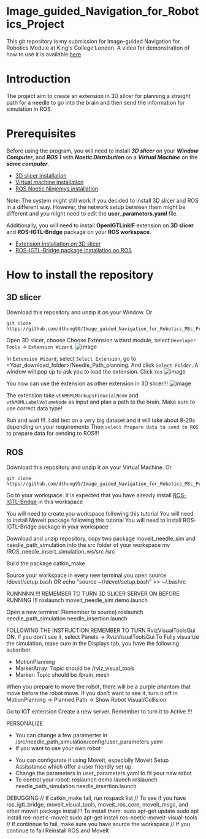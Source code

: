 # Image_guided_Navigation_for_Robotics_Project
This git repository is my submission for Image-guided Navigation for Robotics Module at King's College London. A video for demonstration of how to use it is available [here](https://emckclac-my.sharepoint.com/:v:/g/personal/k23133931_kcl_ac_uk/EZk3IHEwcylDiV8dwL06d54B1hmGNu8GzWmnpYw1AYWLkQ?e=YqZXIY&nav=eyJyZWZlcnJhbEluZm8iOnsicmVmZXJyYWxBcHAiOiJTdHJlYW1XZWJBcHAiLCJyZWZlcnJhbFZpZXciOiJTaGFyZURpYWxvZy1MaW5rIiwicmVmZXJyYWxBcHBQbGF0Zm9ybSI6IldlYiIsInJlZmVycmFsTW9kZSI6InZpZXcifSwicGxheWJhY2tPcHRpb25zIjp7fX0%3D)

# Introduction
The project aim to create an extension in 3D slicer for planning a straight path for a needle to go into the brain and then send the information for simulation in ROS.

# Prerequisites
Before using the program, you will need to install **_3D slicer_** on your **_Window Computer_**, and **_ROS 1_** with **_Noetic Distribution_** on a **_Virtual Machine_** on the **_same computer_**.
- [3D slicer installation](https://download.slicer.org/)
- [Virtual machine installation](https://www.virtualbox.org/wiki/Downloads)
- [ROS Noetic Ninjemys installation](https://wiki.ros.org/ROS/Installation)

Note: The system might still work if you decided to install 3D slicer and ROS in a different way. However, the network setup between them might be different and you might need to edit the **user_parameters.yaml** file.

Additionally, you will need to install **OpenIGTLinkIF** extension on **3D slicer** and **ROS-IGTL-Bridge** package on your **ROS workspace**.
- [Extension installation on 3D slicer](https://slicer.readthedocs.io/en/latest/user_guide/extensions_manager.html)
- [ROS-IGTL-Bridge package installation on ROS](https://github.com/openigtlink/ROS-IGTL-Bridge)

# How to install the repository 
## 3D slicer
Download this repository and unzip it on your Window. Or

	git clone https://github.com/dthung99/Image_guided_Navigation_for_Robotics_MSc_Project.git

Open 3D slicer, choose 
Choose Extension wizard module, select `Developer Tools` -> `Extension Wizard`.
![image](https://github.com/dthung99/Image_guided_Navigation_for_Robotics_MSc_Project/assets/155381330/3bdb9e5d-bc9c-4927-b3fd-ae484df0ef61)

In `Extension Wizard`, select `Select Extension`, go to \<Your_download_folder\>/Needle_Path_planning. And click `Select Folder`. A window will pop up to ask you to load the extension. Click `Yes`
![image](https://github.com/dthung99/Image_guided_Navigation_for_Robotics_MSc_Project/assets/155381330/0e099e5c-dbdf-4611-9459-1f758e4713c1)

You now can use the extension as other extension in 3D slicer!!!
![image](https://github.com/dthung99/Image_guided_Navigation_for_Robotics_MSc_Project/assets/155381330/52600035-8068-47ed-9cb9-7868822996f4)

The extension take `vtkMRMLMarkupsFiducialNode` and `vtkMRMLLabelVolumeNode` as input and plan a path to the brain. Make sure to use correct data type!

Run and wait !!!. I did test on a very big dataset and it will take about 8-20s depending on your requirements
Then `select Prepare data to send to ROS` to prepare data for sending to ROS!!!

## ROS
Download this repository and unzip it on your Virtual Machine. Or

	git clone https://github.com/dthung99/Image_guided_Navigation_for_Robotics_MSc_Project.git

Go to your workspace. It is expected that you have already install [ROS-IGTL-Bridge](#prerequisites) in this workspace


You will need to create you workspace following this tutorial
You will need to install MoveIt package following this tutorial
You will need to install ROS-IGTL-Bridge package in your workspace

Download and unzip repository, copy two package moveit_needle_sim and needle_path_simulation into the src folder of your workspace
mv <Your download folder>/ROS_needle_insert_simulation_ws/src <Your workspace>/src

Build the package
catkin_make

Source your workspace in every new terminal you open
source <Your workspace>/devel/setup.bash
OR
echo "source ~/<Your workspace>/devel/setup.bash" >> ~/.bashrc


RUNNNNN
!!! REMEMBER TO TURN 3D SLICER SERVER ON BEFORE RUNNING !!!
roslaunch moveit_needle_sim demo.launch

Open a new terminal (Remember to source)
roslaunch needle_path_simulation needle_insertion.launch

FOLLOWING THE INSTRUCTION
REMEMBER TO TURN RvizVisualToolsGui ON. If you don't see it, select Panels -> RvizVisualToolsGui
To Fully visualize the simulation, make sure in the Displays tab, you have the following subsriber
+ MotionPlanning
+ MarkerArray: Topic should be /rviz_visual_tools
+ Marker: Topic should be /brain_mesh

When you prepare to move the robot, there will be a purple phantom that move before the robot move. If you don't want to see it, turn it off in MotionPlanning -> Planned Path -> Show Robot Visual/Collision




Go to IGT entension
Create a new server.
Remember to turn it to Active !!!






PERSONALIZE
- You can change a few paramerter in <Your workspace>/src/needle_path_simulation/config/user_parameters.yaml
- If you want to use your own robot
+ You can configurate it using MoveIt, especially MoveIt Setup Assisstance which offer a user friendly set up.
+ Change the parameters in user_parameters.yaml to fit your new robot
+ To control your robot:
roslaunch <Your robot move it package> demo.launch
roslaunch needle_path_simulation needle_insertion.launch


DEBUGGING
// If catkin_make fail, run
rospack list 
// To see if you have ros_igtl_bridge, moveit_visual_tools, moveit_ros_core, moveit_msgs, and other moveit package install!!! To install them:
sudo apt-get update
sudo apt install ros-noetic-moveit
sudo apt-get install ros-noetic-moveit-visual-tools
// If continnue to fail, make sure you have source the workspace
// If you continue to fail Reinstall ROS and MoveIt

